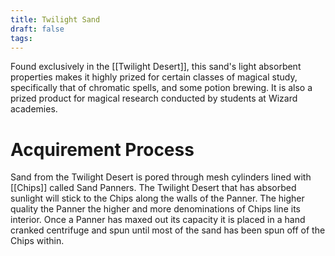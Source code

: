 ```yaml
---
title: Twilight Sand
draft: false
tags:
---
```

Found exclusively in the [[Twilight Desert]], this sand's light absorbent properties makes it highly prized for certain classes of magical study, specifically that of chromatic spells, and some potion brewing. It is also a prized product for magical research conducted by students at Wizard academies.

# Acquirement Process
Sand from the Twilight Desert is pored through mesh cylinders lined with [[Chips]] called Sand Panners. The Twilight Desert that has absorbed sunlight will stick to the Chips along the walls of the Panner. The higher quality the Panner the higher and more denominations of Chips line its interior. Once a Panner has maxed out its capacity it is placed in a hand cranked centrifuge and spun until most of the sand has been spun off of the Chips within.